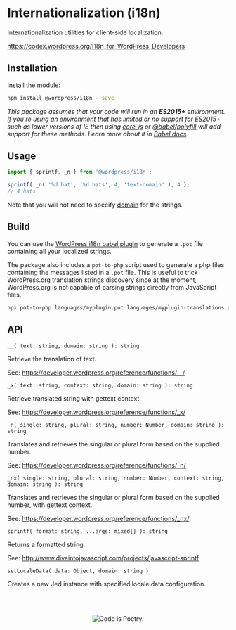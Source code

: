 # Internationalization (i18n)

Internationalization utilities for client-side localization.

https://codex.wordpress.org/I18n_for_WordPress_Developers

## Installation

Install the module:

```bash
npm install @wordpress/i18n --save
```

_This package assumes that your code will run in an **ES2015+** environment. If you're using an environment that has limited or no support for ES2015+ such as lower versions of IE then using [core-js](https://github.com/zloirock/core-js) or [@babel/polyfill](https://babeljs.io/docs/en/next/babel-polyfill) will add support for these methods. Learn more about it in [Babel docs](https://babeljs.io/docs/en/next/caveats)._

## Usage

```js
import { sprintf, _n } from '@wordpress/i18n';

sprintf( _n( '%d hat', '%d hats', 4, 'text-domain' ), 4 );
// 4 hats
```

Note that you will not need to specify [domain](https://codex.wordpress.org/I18n_for_WordPress_Developers#Text_Domains) for the strings.

## Build

You can use the [WordPress i18n babel plugin](../packages-babel-plugin-makepot) to generate a `.pot` file containing all your localized strings.

The package also includes a `pot-to-php` script used to generate a php files containing the messages listed in a `.pot` file. This is useful to trick WordPress.org translation strings discovery since at the moment, WordPress.org is not capable of parsing strings directly from JavaScript files.

```sh
npx pot-to-php languages/myplugin.pot languages/myplugin-translations.php text-domain
```

## API

`__( text: string, domain: string ): string`

Retrieve the translation of text.

See: https://developer.wordpress.org/reference/functions/__/

`_x( text: string, context: string, domain: string ): string`

Retrieve translated string with gettext context.

See: https://developer.wordpress.org/reference/functions/_x/

`_n( single: string, plural: string, number: Number, domain: string ): string`

Translates and retrieves the singular or plural form based on the supplied number.

See: https://developer.wordpress.org/reference/functions/_n/

`_nx( single: string, plural: string, number: Number, context: string, domain: string ): string`

Translates and retrieves the singular or plural form based on the supplied number, with gettext context.

See: https://developer.wordpress.org/reference/functions/_nx/

`sprintf( format: string, ...args: mixed[] ): string`

Returns a formatted string.

See: http://www.diveintojavascript.com/projects/javascript-sprintf

`setLocaleData( data: Object, domain: string )`

Creates a new Jed instance with specified locale data configuration.

<br/><br/><p align="center"><img src="https://s.w.org/style/images/codeispoetry.png?1" alt="Code is Poetry." /></p>

